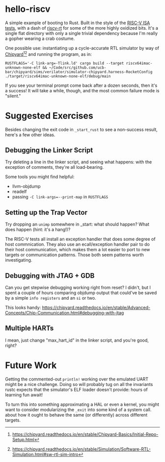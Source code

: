 # hello-riscv

A simple example of booting to Rust. Built in the style of the [RISC-V ISA tests](https://github.com/riscv-software-src/riscv-tests), with a dash of [riscv-rt](https://github.com/rust-embedded/riscv/tree/master/riscv-rt) for some of the more highly oxidized bits. It's a single flat directory with only a single trivial dependency because I'm really a gopher wearing a crab costume.

One possible use: instantiating up a cycle-accurate RTL simulator by way of [Chipyard](https://github.com/ucb-bar/chipyard)[^chipyard-setup][^chipyard-sim] and running the program, as in:

```
RUSTFLAGS='-C link-arg=-Tlink.ld' cargo build --target riscv64imac-unknown-none-elf && ~/Code/src/github.com/ucb-bar/chipyard/sims/verilator/simulator-chipyard.harness-RocketConfig ./target/riscv64imac-unknown-none-elf/debug/main
```

If you see your terminal prompt come back after a dozen seconds, then it's a success! It will take a while, though, and the most common failure mode is "silent."

[^chipyard-setup]: https://chipyard.readthedocs.io/en/stable/Chipyard-Basics/Initial-Repo-Setup.html
[^chipyard-sim]: https://chipyard.readthedocs.io/en/stable/Simulation/Software-RTL-Simulation.html#sw-rtl-sim-intro

# Suggested Exercises

Besides changing the exit code in `_start_rust` to see a non-success result, here's a few other ideas.

## Debugging the Linker Script

Try deleting a line in the linker script, and seeing what happens: with the exception of comments, they're all load-bearing.

Some tools you might find helpful:

* llvm-objdump
* readelf
* passing `-C link-args=--print-map` in `RUSTFLAGS`


## Setting up the Trap Vector

Try dropping an `unimp` somewhere in _start: what should happen? What does happen (hint: it's a hang!)?

The RISC-V tests all install an exception handler that does some degree of host commnication. They also use an ecall/exception handler pair to do their host communication, which makes them a lot easier to port to new targets or communication patterns. Those both seem patterns worth investigating.

## Debugging with JTAG + GDB

Can you get stepwise debugging working right from reset? I didn't, but I spent a couple of hours comparing objdump output that could've be saved by a simple `info registers` and an `si` or two.

This looks handy: https://chipyard.readthedocs.io/en/stable/Advanced-Concepts/Chip-Communication.html#debugging-with-jtag

## Multiple HARTs

I mean, just change "max_hart_id" in the linker script, and you're good, right?

# Future Work

Getting the commented-out `println!` working over the emulated UART might be a nice challenge. Doing so will probably tug on all the invariants rustc expects that the simulator's ELF loader doesn't provide: hours of learning fun await!

To turn this into something approximating a HAL or even a kernel, you might want to consider modularizing the `_exit` into some kind of a system call.  about how it ought to behave the same (or differently) across different targets.
